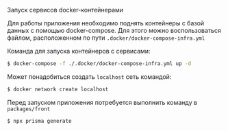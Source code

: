 Запуск сервисов docker-контейнерами

Для работы приложения необходимо поднять контейнеры с базой данных с помощью docker-compose. Для этого можно воспользоваться файлом, расположенном по пути `.docker/docker-compose-infra.yml`

Команда для запуска контейнеров с сервисами:

```bash
$ docker-compose -f ./.docker/docker-compose-infra.yml up -d
```

Может понадобиться создать `localhost` сеть командой:

```bash
$ docker network create localhost
```

Перед запуском приложения потребуется выполнить команду в `packages/front`
```bash
$ npx prisma generate
```
